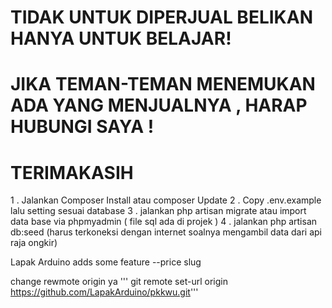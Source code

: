 # TIDAK UNTUK DIPERJUAL BELIKAN HANYA UNTUK BELAJAR!

# JIKA TEMAN-TEMAN MENEMUKAN ADA YANG MENJUALNYA , HARAP HUBUNGI SAYA !

# TERIMAKASIH

1 . Jalankan Composer Install atau composer Update
2 . Copy .env.example lalu setting sesuai database
3 . jalankan php artisan migrate atau import data base via phpmyadmin ( file sql ada di projek )
4 . jalankan php artisan db:seed (harus terkoneksi dengan internet soalnya mengambil data dari api raja ongkir)

Lapak Arduino
adds some feature
--price slug

change rewmote origin ya
''' git remote set-url origin https://github.com/LapakArduino/pkkwu.git'''

